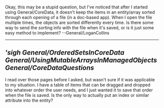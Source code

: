 Okay, this may be a stupid question, but I've noticed that after I started using General/CoreData, it doesn't keep the items in an entity/array sorted through each opening of a file (in a doc-based app). When I open the file multiple times, the objects are sorted differently every time. Is there some way to send the sorting info with the file when it's saved, or is it just some easy method to implement? --General/LoganCollins

----
**'sigh* General/OrderedSetsInCoreData General/UsingMutableArraysInManagedObjects General/CoreDataQuestions*
----

I read over those pages before I asked, but wasn't sure if it was applicable to my situation. I have a table of items that can be dragged and dropped into whatever order the user needs, and I just wanted it to save that order when the file is saved. Is the only way to actually put an index or similar attribute into the entity?